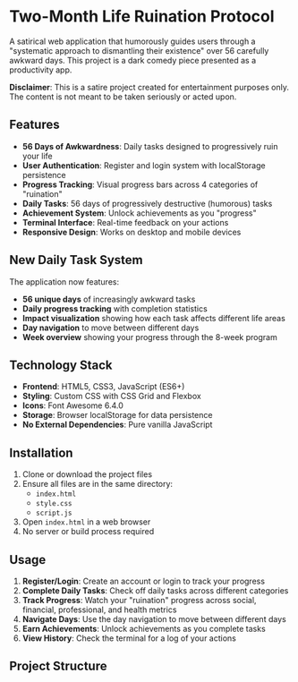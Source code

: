 # Two-Month Life Ruination Protocol

A satirical web application that humorously guides users through a "systematic approach to dismantling their existence" over 56 carefully awkward days. This project is a dark comedy piece presented as a productivity app.

**Disclaimer**: This is a satire project created for entertainment purposes only. The content is not meant to be taken seriously or acted upon.

## Features

- **56 Days of Awkwardness**: Daily tasks designed to progressively ruin your life
- **User Authentication**: Register and login system with localStorage persistence
- **Progress Tracking**: Visual progress bars across 4 categories of "ruination"
- **Daily Tasks**: 56 days of progressively destructive (humorous) tasks
- **Achievement System**: Unlock achievements as you "progress"
- **Terminal Interface**: Real-time feedback on your actions
- **Responsive Design**: Works on desktop and mobile devices

## New Daily Task System

The application now features:
- **56 unique days** of increasingly awkward tasks
- **Daily progress tracking** with completion statistics
- **Impact visualization** showing how each task affects different life areas
- **Day navigation** to move between different days
- **Week overview** showing your progress through the 8-week program

## Technology Stack

- **Frontend**: HTML5, CSS3, JavaScript (ES6+)
- **Styling**: Custom CSS with CSS Grid and Flexbox
- **Icons**: Font Awesome 6.4.0
- **Storage**: Browser localStorage for data persistence
- **No External Dependencies**: Pure vanilla JavaScript

## Installation

1. Clone or download the project files
2. Ensure all files are in the same directory:
   - `index.html`
   - `style.css` 
   - `script.js`
3. Open `index.html` in a web browser
4. No server or build process required

## Usage

1. **Register/Login**: Create an account or login to track your progress
2. **Complete Daily Tasks**: Check off daily tasks across different categories
3. **Track Progress**: Watch your "ruination" progress across social, financial, professional, and health metrics
4. **Navigate Days**: Use the day navigation to move between different days
5. **Earn Achievements**: Unlock achievements as you complete tasks
6. **View History**: Check the terminal for a log of your actions

## Project Structure
